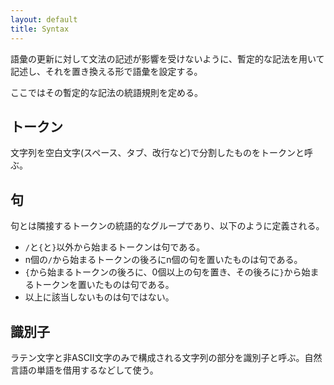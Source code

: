```yaml
---
layout: default
title: Syntax
---
```


語彙の更新に対して文法の記述が影響を受けないように、暫定的な記法を用いて記述し、それを置き換える形で語彙を設定する。

ここではその暫定的な記法の統語規則を定める。

## トークン

文字列を空白文字(スペース、タブ、改行など)で分割したものをトークンと呼ぶ。

## 句

句とは隣接するトークンの統語的なグループであり、以下のように定義される。

+ `/`と`{`と`}`以外から始まるトークンは句である。
+ n個の`/`から始まるトークンの後ろにn個の句を置いたものは句である。
+ `{`から始まるトークンの後ろに、0個以上の句を置き、その後ろに`}`から始まるトークンを置いたものは句である。
+ 以上に該当しないものは句ではない。

## 識別子

ラテン文字と非ASCII文字のみで構成される文字列の部分を識別子と呼ぶ。自然言語の単語を借用するなどして使う。
